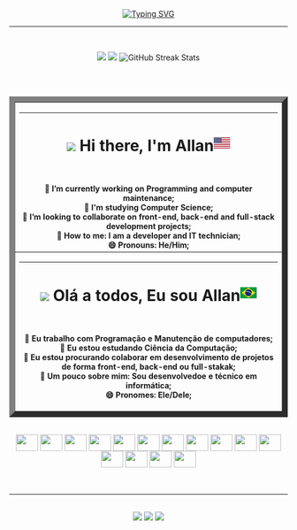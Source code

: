 <head>
 
 <div align="center">
 <a height="180" href="https://git.io/typing-svg"><img src="https://readme-typing-svg.demolab.com?font=Fira+Code&weight=900&pause=1000&color=773BF7&center=true&width=435&lines=T%C3%A9cnico+em+Inform%C3%A1tica;IT+Technician" alt="Typing SVG" /></a>
  </div>
 
 <hr>
 <br>
 
<div>
  <p align="center">
    <img height="180" src="https://github-readme-stats-eight-theta.vercel.app/api?username=AllanTig&show_icons=true&theme=tokyonight&include_all_commits=true&count_private=true"/>
    <img height="180" src="https://github-readme-stats-eight-theta.vercel.app/api/top-langs/?username=AllanTig&layout=compact&langs_count=8&theme=tokyonight"/>
    <img height="180" src="https://github-readme-streak-stats.herokuapp.com/?user=AllanTig&theme=tokyonight&date_format=j%20M%5B%20Y%5D&" alt="GitHub Streak Stats"/>
    </p>
</div>

<body>
  <br><br>
  <table  border="10"; Width= 90%; align="center">
    <tr>
        <th><hr border="2px solid black" > <h1><img src = "https://raw.githubusercontent.com/MartinHeinz/MartinHeinz/master/wave.gif" width = 30px> Hi there, I'm Allan<img width="30" src="IMGS/flag-united-states_1f1fa-1f1f8.png"/>     </h1><br><br>
🔭 I’m currently working on Programming and computer maintenance;<br>
🌱 I'm studying Computer Science;<br>
👯 I’m looking to collaborate on front-end, back-end and full-stack development projects;<br>
👋 How to me: I am a developer and IT technician;<br>
😄 Pronouns: He/Him;<br></th>
      </tr>
      <tr>
        <th><hr> <h1><img src = "https://raw.githubusercontent.com/MartinHeinz/MartinHeinz/master/wave.gif" width = 30px> Olá a todos, Eu sou Allan<img width="30" src="IMGS/flag-brazil_1f1e7-1f1f7.png"/>     </h1><br><br>
🔭 Eu trabalho com Programação e Manutenção de computadores;<br>
🌱 Eu estou estudando Ciência da Computação;<br>
👯 Eu estou procurando colaborar em desenvolvimento de projetos de forma front-end, back-end ou full-stakak;<br>
👋 Um pouco sobre mim: Sou desenvolvedoe e técnico em informática;<br>
😄 Pronomes: Ele/Dele;<br><br></th>
    </tr>
</table>
  
  </body>
  <div align="center" style="display: inline_block"><br>
  <img align="center" height="30" width="40" src="https://cdn.jsdelivr.net/gh/devicons/devicon/icons/javascript/javascript-original.svg"/>
  <img align="center" height="30" width="40" src="https://cdn.jsdelivr.net/gh/devicons/devicon/icons/html5/html5-original.svg"/>
  <img align="center" height="30" width="40" src="https://cdn.jsdelivr.net/gh/devicons/devicon/icons/css3/css3-original.svg"/>
  <img align="center" height="30" width="40" src="https://cdn.jsdelivr.net/gh/devicons/devicon/icons/java/java-original.svg"/>
  <img align="center" height="30" width="40" src="https://cdn.jsdelivr.net/gh/devicons/devicon/icons/c/c-original.svg"/>
  <img align="center" height="30" width="40" src="https://cdn.jsdelivr.net/gh/devicons/devicon/icons/csharp/csharp-original.svg"/>
  <img align="center" height="30" width="40" src="https://cdn.jsdelivr.net/gh/devicons/devicon/icons/photoshop/photoshop-line.svg" />
  <img align="center" height="30" width="40" src="https://cdn.jsdelivr.net/gh/devicons/devicon/icons/python/python-original.svg" />
  <img align="center" height="30" width="40" src="https://cdn.jsdelivr.net/gh/devicons/devicon/icons/dart/dart-plain-wordmark.svg" />
  <img align="center" height="30" width="40" src="https://cdn.jsdelivr.net/gh/devicons/devicon/icons/flutter/flutter-original.svg" />
  <img align="center" height="30" width="40" src="https://cdn.jsdelivr.net/gh/devicons/devicon/icons/php/php-original.svg" />
  <img align="center" height="30" width="40" src="https://cdn.jsdelivr.net/gh/devicons/devicon/icons/androidstudio/androidstudio-original.svg" />
  <img align="center" height="30" width="40" src="https://cdn.jsdelivr.net/gh/devicons/devicon/icons/visualstudio/visualstudio-plain.svg" />
  <img align="center" height="30" width="40" src="https://cdn.jsdelivr.net/gh/devicons/devicon/icons/git/git-original.svg"/>
  <img align="center" height="30" width="40" src="https://cdn.jsdelivr.net/gh/devicons/devicon/icons/github/github-original.svg"/> 
  <br><br/>
  

</div>
 <br>
 <hr>
 <br>
 
<div align="center"> 
  <a href="https://instagram.com/allan._batista" target="_blank"><img src="https://img.shields.io/badge/-Instagram-%23E4405F?style=for-the-badge&logo=instagram&logoColor=white" target="_blank"></a>
  <a href = "mailto:allantig748@gmail.com"><img src="https://img.shields.io/badge/-Gmail-%23333?style=for-the-badge&logo=gmail&logoColor=white" target="_blank"></a>
  <a href="https://www.linkedin.com/in/j%C3%A9ssica-ribeiro-6a8554266/" target="_blank"><img src="https://img.shields.io/badge/-LinkedIn-%230077B5?style=for-the-badge&logo=linkedin&logoColor=white" target="_blank"></a>
</div>
</body>
